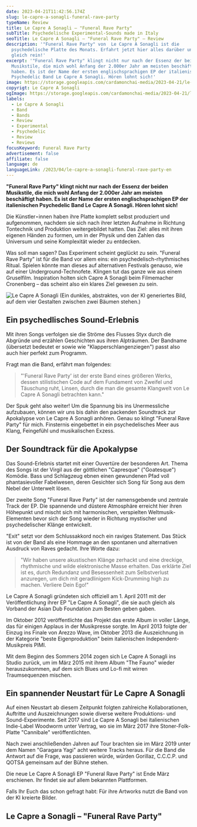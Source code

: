```yaml
---
date: 2023-04-21T11:42:56.174Z
slug: le-capre-a-sonagli-funeral-rave-party
typeName: Review
title: Le Capre A Sonagli – "Funeral Rave Party"
subTitle: Psychedelische Experimental-Sounds made in Italy
seoTitle: Le Capre A Sonagli – "Funeral Rave Party" – Review
description: '"Funeral Rave Party" von  Le Capre A Sonagli ist die
  psychedelische Platte des Monats. Erfahrt jetzt hier alles darüber und hört
  gleich rein!'
excerpt: '"Funeral Rave Party" klingt nicht nur nach der Essenz der beiden
  Musikstile, die mich wohl Anfang der 2.000er Jahr am meisten beschäftigt
  haben. Es ist der Name der ersten englischsprachigen EP der italienischen
  Psychedelic Band Le Capre A Sonagli. Hören lohnt sich!'
image: https://storage.googleapis.com/cardamonchai-media/2023-04-21/le-capre-a-sonagli-2-jpg-imagine-080808_2b272a_800_600/640.webp
copyrigt: Le Capre A Sonagli
ogImage: https://storage.googleapis.com/cardamonchai-media/2023-04-21/le-capre-a-sonagli-og-jpg-imagine-080808_211c1f_1200_628/640.webp
labels:
  - Le Capre A Sonagli
  - Band
  - Bands
  - Review
  - Experimental
  - Psychedelic
  - Review
  - Reviews
focusKeyword: Funeral Rave Party
advertisement: false
affiliate: false
language: de
languageLink: /2023/04/le-capre-a-sonagli-funeral-rave-party-en
---
```

**"Funeral Rave Party" klingt nicht nur nach der Essenz der beiden Musikstile, die mich wohl Anfang der 2.000er Jahr am meisten beschäftigt haben. Es ist der Name der ersten englischsprachigen EP der italienischen Psychedelic Band Le Capre A Sonagli. Hören lohnt sich!**

Die Künstler⋆innen haben ihre Platte komplett selbst produziert und aufgenommen, nachdem sie sich nach ihrer letzten Aufnahme in Richtung Tontechnik und Produktion weitergebildet hatten. Das Ziel: alles mit ihren eigenen Händen zu formen, um in der Physik und den Zahlen das Universum und seine Komplexität wieder zu entdecken.

Was soll man sagen? Das Experiment scheint geglückt zu sein. "Funeral Rave Party" ist für die Band vor allem eins: ein psychedelisch-rhythmisches Ritual. Spielen könnte man dieses auf  alternativen Festivals genauso, wie auf einer Underground-Technofete. Klingen tut das ganze wie aus einem Gruselfilm. Inspiration holten sich Capre A Sonagli beim Filmemacher Cronenberg – das scheint also ein klares Ziel gewesen zu sein.

![Le Capre A Sonagli (Ein dunkles, abstraktes, von der KI generiertes Bild, auf dem vier Gestalten zwischen zwei Bäumen stehen.)](https://storage.googleapis.com/cardamonchai-media/2023-04-21/le-capre-a-sonagli-1-jpg-imagine-080808_151208_800_800/640.webp "Le Capre A Sonagli")

## Ein psychedlisches Sound-Erlebnis

Mit ihren Songs verfolgen sie die Ströme des Flusses Styx durch die Abgründe und erzählen Geschichten aus ihren Alpträumen. Der Bandname (übersetzt bedeutet er sowie wie "Klapperschlangenziegen") passt also auch hier perfekt zum Programm.

Fragt man die Band, erfährt man folgendes:

> "'Funeral Rave Party' ist der erste Band eines größeren Werks, dessen stilistischen Code auf dem Fundament von Zweifel und Täuschung ruht, Linsen, durch die man die gesamte Klangwelt von Le Capre A Sonagli betrachten kann."

Der Spuk geht also weiter! Um die Spannung bis ins Unermessliche aufzubauen, können wir uns bis dahin den packenden Soundtrack zur Apokalypse von Le Capre A Sonagli anhören. Genau so klingt "Funeral Rave Party" für mich. Finsternis eingebettet in ein psychedelisches Meer aus Klang, Feingefühl und musikalischen Exzess.

## Der Soundtrack für die Apokalypse

Das Sound-Erlebnis startet mit einer Ouvertüre der besonderen Art. Thema des Songs ist der Virgil aus der göttlichen "Capresque" ("Goatesque") Komödie. Bass und Schlagzeug ebnen einen gewundenen Pfad voll phantasievoller Fabelwesen, deren Gesichter sich Song für Song aus dem Nebel der Unterwelt lösen.

Der zweite Song "Funeral Rave Party" ist der namensgebende und zentrale Track der EP. Die spannende und düstere Atmosphäre erreicht hier ihren Höhepunkt und mischt sich mit harmonischen, verspielten Weltmusik-Elementen bevor sich der Song wieder in Richtung mystischer und psychedelischer Klänge entwickelt.

"Exit" setzt vor dem Schlussakkord noch ein raviges Statement. Das Stück ist von der Band als eine Hommage an den spontanen und alternativen Ausdruck von Raves gedacht. Ihre Worte dazu:

> "Wir haben unsere akustischen Klänge zerhackt und eine dreckige, rhythmische und wilde elektronische Masse erhalten. Das erklärte Ziel ist es, durch Redundanz und Besessenheit zum Selbstverlust anzuregen, um dich mit geradlinigem Kick-Drumming high zu machen. Verliere Dein Ego!"

Le Capre A Sonagli gründeten sich offiziell am 1. April 2011 mit der Veröffentlichung ihrer EP "Le Capre A Sonagli", die sie auch gleich als Vorband der Asian Dub Foundation zum Besten geben gaben.

Im Oktober 2012 veröffentlichte das Projekt das erste Album in voller Länge, das für einigen Applaus in der Musikpresse sorgte. Im April 2013 folgte der Einzug ins Finale von Arezzo Wave, im Oktober 2013 die Auszeichnung in der Kategorie "beste Eigenproduktion" beim italienischen Independent-Musikpreis PIMI. 

Mit dem Beginn des Sommers 2014 zogen sich Le Capre A Sonagli ins Studio zurück, um im März 2015 mit ihrem Album "The Fauno" wieder herauszukommen, auf dem sich Blues und Lo-fi mit wirren Traumsequenzen mischen.

## Ein spannender Neustart für Le Capre A Sonagli

Auf einen Neustart ab diesem Zeitpunkt folgten zahlreiche Kollaborationen, Auftritte und Auszeichnungen sowie diverse weitere Produktions- und Sound-Experimente. Seit 2017 sind Le Capre A Sonagli bei italienischen Indie-Label Woodworm unter Vertrag, wo sie im März 2017 ihre Stoner-Folk-Platte "Cannibale" veröffentlichten.

Nach zwei anschließenden Jahren auf Tour brachten sie im März 2019 unter dem Namen "Garagara Yagi" acht weitere Tracks heraus. Für die Band die Antwort auf die Frage, was passieren würde, würden Gorillaz, C.C.C.P. und QOTSA gemeinsam auf der Bühne stehen.

Die neue Le Capre A Sonagli EP "Funeral Rave Party" ist Ende März erschienen. Ihr findet sie auf allem bekannten Plattformen.

Falls Ihr Euch das schon gefragt habt: Für ihre Artworks nutzt die Band von der KI kreierte Bilder.

## Le Capre a Sonagli – "Funeral Rave Party"

<YouTube id="7qUM9yj1kSM" />
